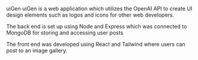 uiGen
uiGen is a web application which utilizes the OpenAI API to create UI design elements such as logos and icons for other web developers.

The back end is set up using Node and Express which was connected to MongoDB for storing and accessing user posts

The front end was developed using React and Tailwind where users can post to an image gallery.
